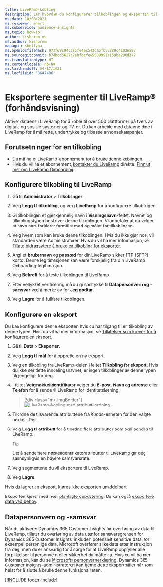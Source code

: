 ```yaml
---
title: LiveRamp-kobling
description: Lær hvordan du konfigurerer tilkoblingen og eksporten til LiveRamp.
ms.date: 10/08/2021
ms.reviewer: mhart
ms.subservice: audience-insights
ms.topic: how-to
author: kishorem-ms
ms.author: kishorem
manager: shellyha
ms.openlocfilehash: 973f69c94c625fe4ec543ca5fb57289c4102ea97
ms.sourcegitcommit: b7dbcd5627c2ebfbcfe65589991c159ba290d377
ms.translationtype: HT
ms.contentlocale: nb-NO
ms.lasthandoff: 04/27/2022
ms.locfileid: "8647406"
---
```

# <a name="export-segments-to-liverampreg-preview"></a>Eksportere segmenter til LiveRamp&reg; (forhåndsvisning)

Aktiver dataene i LiveRamp for å koble til over 500 plattformer på tvers av digitale og sosiale systemer og TV-er. Du kan arbeide med dataene dine i LiveRamp for å målrette, undertrykke og tilpasse annonsekampanjer.

## <a name="prerequisites-for-a-connection"></a>Forutsetninger for en tilkobling

- Du må ha et LiveRamp-abonnement for å bruke denne koblingen.
- Hvis du vil ha et abonnement, [kontakter du LiveRamp](https://liveramp.com/contact/) direkte. [Finn ut mer om LiveRamp Onboarding](https://liveramp.com/our-platform/data-onboarding/).

## <a name="set-up-connection-to-liveramp"></a>Konfigurere tilkobling til LiveRamp

1. Gå til **Administrator** > **Tilkoblinger**.

1. Velg **Legg til tilkobling**, og velg **LiveRamp** for å konfigurere tilkoblingen.

1. Gi tilkoblingen et gjenkjennelig navn i **Visningsnavn**-feltet. Navnet og tilkoblingstypen beskriver denne tilkoblingen. Vi anbefaler at du velger et navn som forklarer formålet med og målet for tilkoblingen.

1. Velg hvem som kan bruke denne tilkoblingen. Hvis du ikke gjør noe, vil standarden være Administratorer. Hvis du vil ha mer informasjon, se [Tillate bidragsytere å bruke en tilkobling for eksporter](connections.md#allow-contributors-to-use-a-connection-for-exports).

1. Angi et **brukernavn** og **passord** for din LiveRamp sikker FTP (SFTP)-konto.
Denne legitimasjonen kan være forskjellig fra din LiveRamp Onboarding-legitimasjon.

1. Velg **Bekreft** for å teste tilkoblingen til LiveRamp.

1. Etter vellykket verifisering må du gi samtykke til **Datapersonvern og -samsvar** ved å merke av for **Jeg godtar**.

1. Velg **Lagre** for å fullføre tilkoblingen.

## <a name="configure-an-export"></a>Konfigurere en eksport

Du kan konfigurere denne eksporten hvis du har tilgang til en tilkobling av denne typen. Hvis du vil ha mer informasjon, se [Tillatelser som kreves for å konfigurere en eksport](export-destinations.md#set-up-a-new-export).

1. Gå til **Data** > **Eksporter**.

1. Velg **Legg til mål** for å opprette en ny eksport.

1. Velg en tilkobling fra LiveRamp-delen i feltet **Tilkobling for eksport**. Hvis du ikke ser dette inndelingsnavnet, er ingen tilkoblinger av denne typen tilgjengelige for deg.

1. I feltet **Velg nøkkelidentifikator** velger du **E-post**, **Navn og adresse** eller **Telefon** for å sende til LiveRamp for identitetsløsning.
   > [!div class="mx-imgBorder"]
   > ![LiveRamp-kobling med attributtilordning.](media/export-liveramp-segments.png "LiveRamp-kobling med attributtilordning")

1. Tilordne de tilsvarende attributtene fra *Kunde*-enheten for den valgte nøkkel-IDen.

1. Velg **Legg til attributt** for å tilordne flere attributter som skal sendes til LiveRamp.

   > [!TIP]
   > Det å sende flere nøkkelidentifikatorattributter til LiveRamp gir deg sannsynligvis en høyere samsvarsrate.

1. Velg segmentene du vil eksportere til LiveRamp.

1. Velg **Lagre**.

Hvis du lagrer en eksport, kjøres ikke eksporten umiddelbart.

Eksporten kjører med hver [planlagte oppdatering](system.md#schedule-tab). Du kan også [eksportere data ved behov](export-destinations.md#run-exports-on-demand). 


## <a name="data-privacy-and-compliance"></a>Datapersonvern og -samsvar

Når du aktiverer Dynamics 365 Customer Insights for overføring av data til LiveRamp, tillater du overføring av data utenfor samsvarsgrensen for Dynamics 365 Customer Insights, inkludert potensielt sensitive data, for eksempel personlige data. Microsoft overfører slike data etter instruksjon fra deg, men du er ansvarlig for å sørge for at LiveRamp oppfyller alle forpliktelser til personvern eller sikkerhet du måtte ha. Hvis du vil ha mer informasjon, kan du se [Microsofts personvernerklæring](https://go.microsoft.com/fwlink/?linkid=396732).
Dynamics 365 Customer Insights-administratoren kan fjerne dette eksportmålet når som helst for å slutte å bruke denne funksjonaliteten.

[!INCLUDE [footer-include](includes/footer-banner.md)]
